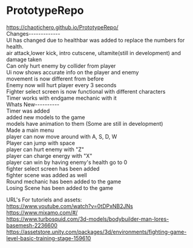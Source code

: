 # PrototypeRepo
https://chaotichero.github.io/PrototypeRepo/ <br />
Changes-------------<br />
UI has changed due to healthbar was added to replace the numbers for health.<br />
air attack,lower kick, intro cutscene, ultamite(still in development) and damage taken<br />
Can only hurt enemy by collider from player<br />
Ui now shows accurate info on the player and enemy<br />
movement is now different from before<br />
Enemy now will hurt player every 3 seconds<br />
Fighter select screen is now functional with different characters<br />
Timer works with endgame mechanic with it<br />
Whats New---------- <br />
Timer was added <br />
added new models to the game<br />
models have animation to them (Some are still in development)<br />
Made a main menu<br />
player can now move around with A, S, D, W<br />
Player can jump with space<br />
player can hurt enemy with "Z"<br />
player can charge energy with "X"<br />
player can win by having enemy's health go to 0<br />
fighter select screen has been added<br />
fighter scene was added as well<br />
Round mechanic has been added to the game<br />
Losing Scene has been added to the game<br />

URL's For tutoriels and assets: <br />
https://www.youtube.com/watch?v=0tDPxNB2JNs<br />
https://www.mixamo.com/#/<br />
https://www.turbosquid.com/3d-models/bodybuilder-man-lores-basemesh-2236600<br />
https://assetstore.unity.com/packages/3d/environments/fighting-game-level-basic-training-stage-159610<br />
